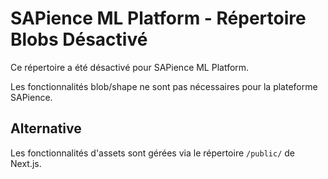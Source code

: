 # SAPience ML Platform - Répertoire Blobs Désactivé

Ce répertoire a été désactivé pour SAPience ML Platform.

Les fonctionnalités blob/shape ne sont pas nécessaires pour la plateforme SAPience.

## Alternative
Les fonctionnalités d'assets sont gérées via le répertoire `/public/` de Next.js.
